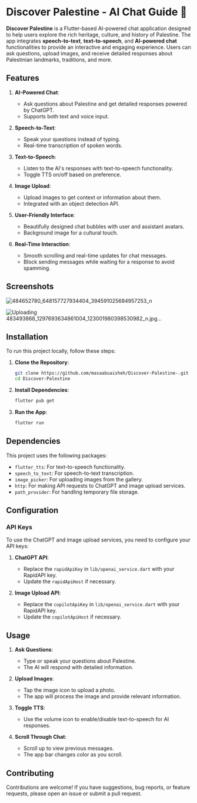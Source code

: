 # Discover Palestine - AI Chat Guide 🍉

**Discover Palestine** is a Flutter-based AI-powered chat application designed to help users explore the rich heritage, culture, and history of Palestine. The app integrates **speech-to-text**, **text-to-speech**, and **AI-powered chat** functionalities to provide an interactive and engaging experience. Users can ask questions, upload images, and receive detailed responses about Palestinian landmarks, traditions, and more.

## Features

1. **AI-Powered Chat**:
   - Ask questions about Palestine and get detailed responses powered by ChatGPT.
   - Supports both text and voice input.

2. **Speech-to-Text**:
   - Speak your questions instead of typing.
   - Real-time transcription of spoken words.

3. **Text-to-Speech**:
   - Listen to the AI's responses with text-to-speech functionality.
   - Toggle TTS on/off based on preference.

4. **Image Upload**:
   - Upload images to get context or information about them.
   - Integrated with an object detection API.

5. **User-Friendly Interface**:
   - Beautifully designed chat bubbles with user and assistant avatars.
   - Background image for a cultural touch.

6. **Real-Time Interaction**:
   - Smooth scrolling and real-time updates for chat messages.
   - Block sending messages while waiting for a response to avoid spamming.


## Screenshots 

![484652780_648157727934404_394591025684957253_n](https://github.com/user-attachments/assets/d513c42d-4542-4d9d-a729-dce64856be56)


![Uploading 483493868_1297693634861004_123001980398530982_n.jpg…]()


## Installation 

To run this project locally, follow these steps:

1. **Clone the Repository**:
   ```bash
   git clone https://github.com/masaabuaisheh/Discover-Palestine-.git
   cd Discover-Palestine
   ```

2. **Install Dependencies**:
   ```bash
   flutter pub get
   ```

3. **Run the App**:
   ```bash
   flutter run
   ```

## Dependencies 

This project uses the following packages:

- `flutter_tts`: For text-to-speech functionality.
- `speech_to_text`: For speech-to-text transcription.
- `image_picker`: For uploading images from the gallery.
- `http`: For making API requests to ChatGPT and image upload services.
- `path_provider`: For handling temporary file storage.

## Configuration 

### API Keys
To use the ChatGPT and image upload services, you need to configure your API keys:

1. **ChatGPT API**:
   - Replace the `rapidApiKey` in `lib/openai_service.dart` with your RapidAPI key.
   - Update the `rapidApiHost` if necessary.

2. **Image Upload API**:
   - Replace the `copilotApiKey` in `lib/openai_service.dart` with your RapidAPI key.
   - Update the `copilotApiHost` if necessary.


## Usage 

1. **Ask Questions**:
   - Type or speak your questions about Palestine.
   - The AI will respond with detailed information.

2. **Upload Images**:
   - Tap the image icon to upload a photo.
   - The app will process the image and provide relevant information.

3. **Toggle TTS**:
   - Use the volume icon to enable/disable text-to-speech for AI responses.

4. **Scroll Through Chat**:
   - Scroll up to view previous messages.
   - The app bar changes color as you scroll.


## Contributing

Contributions are welcome! If you have suggestions, bug reports, or feature requests, please open an issue or submit a pull request.
